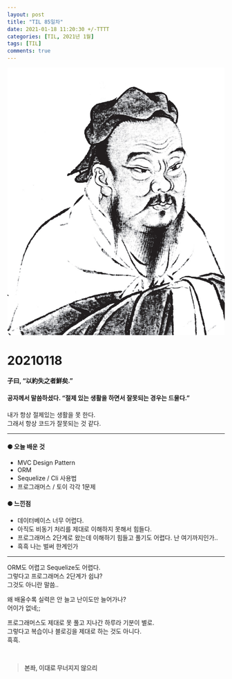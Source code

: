 ```yaml
---
layout: post
title: "TIL 85일차"
date: 2021-01-18 11:20:30 +/-TTTT
categories: [TIL, 2021년 1월]
tags: [TIL]
comments: true
---
```


![image](/assets/img/sample/avatar.jpg)

# **20210118**

#### **子曰, “以約失之者鮮矣.”**

#### **공자께서 말씀하셨다. “절제 있는 생활을 하면서 잘못되는 경우는 드물다.”**

내가 항상 절제있는 생활을 못 한다.  
그래서 항상 코드가 잘못되는 것 같다.

---

#### **⚈ 오늘 배운 것**

- MVC Design Pattern
- ORM
- Sequelize / Cli 사용법
- 프로그래머스 / 토이 각각 1문제

#### **⚈ 느낀점**

- 데이터베이스 너무 어렵다.
- 아직도 비동기 처리를 제대로 이해하지 못해서 힘들다.
- 프로그래머스 2단계로 왔는데 이해하기 힘들고 풀기도 어렵다. 난 여기까지인가..
- 흑흑 나는 벌써 한계인가

---

ORM도 어렵고 Sequelize도 어렵다.  
그렇다고 프로그래머스 2단계가 쉽냐?  
그것도 아니란 말씀..

왜 배울수록 실력은 안 늘고 난이도만 늘어가나?  
어이가 없네;;

프로그래머스도 제대로 못 풀고 지나간 하루라 기분이 별로.  
그렇다고 복습이나 블로깅을 제대로 하는 것도 아니다.  
흑흑.

<br>

> **본좌, 이대로 무너지지 않으리**
